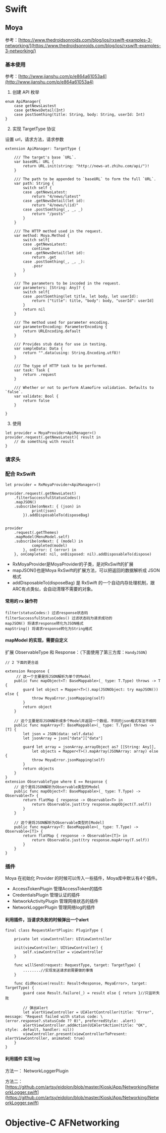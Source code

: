 


# Swift 

## Moya

参考：[https://www.thedroidsonroids.com/blog/ios/rxswift-examples-3-networking/](https://www.thedroidsonroids.com/blog/ios/rxswift-examples-3-networking/)

### 基本使用

参考：[http://www.jianshu.com/p/e864a61053a4](http://www.jianshu.com/p/e864a61053a4)


1. 创建 API 枚举

```
enum ApiManager{
    case getNewsLastest
    case getNewsDetail(Int)
    case postSomthing(title: String, body: String, userId: Int)
}
```

2. 实现 TargetType 协议

设置 url，请求方法，请求参数

```
extension ApiManager: TargetType {

    /// The target's base `URL`.
    var baseURL: URL {
        return URL.init(string: "http://news-at.zhihu.com/api/")!
    }

    /// The path to be appended to `baseURL` to form the full `URL`.
    var path: String {
        switch self {
        case .getNewsLatest:
            return "4/news/latest"
        case .getNewsDetail(let id):
            return "4/news/\(id)"
        case .postSomthing(_, _, _)
            return "/posts"
        }
    }

    /// The HTTP method used in the request.
    var method: Moya.Method {
        switch self{
        case .getNewsLatest:
            continue
        case .getNewsDetail(let id):
            return .get
        case .postSomthing(_, _, _):
            .posr
        }
    }

    /// The parameters to be incoded in the request.
    var parameters: [String: Any]? {
        switch self{
        case .postSomthing(let title, let body, let userId):
            return ["title": title, "body": body, "userId": userId]
        }
        return nil
    }

    /// The method used for parameter encoding.
    var parameterEncoding: ParameterEncoding {
        return URLEncoding.default
    }

    /// Provides stub data for use in testing.
    var sampleData: Data {
        return "".data(using: String.Encoding.utf8)!
    }

    /// The type of HTTP task to be performed.
    var task: Task {
        return .request
    }

    /// Whether or not to perform Alamofire validation. Defaults to `false`.
    var validate: Bool {
        return false
    }

}
```

3. 使用

```
let provider = MoyaProvider<ApiManager>()
provider.request(.getNewsLatest){ result in
    // do something with result
}
```

### 请求头

### 配合 RxSwift


```
let provider = RxMoyaProvider<ApiManager>()

provider.request(.getNewsLatest)
    .filterSuccessfulStatusCodes()
    .mapJSON()
    .subscribe(onNext: { (json) in
            print(json)
        }).addDisposableTo(disposeBag)


provider
    .request(.getThemes)
    .mapModel(MenuModel.self)
    .subscribe(onNext: { (model) in
            completed(model)
        }, onError: { (error) in
    }, onCompleted: nil, onDisposed: nil).addDisposableTo(dispose)
```

- RxMoyaProvider是MoyaProvider的子类，是对RxSwift的扩展
- mapJSON()也是Moya RxSwift的扩展方法，可以把返回的数据解析成 JSON 格式
- addDisposableTo(disposeBag) 是 RxSwift 的一个自动内存处理机制，跟ARC有点类似，会自动清理不需要的对象。

#### 常用的 rx 操作符

```
filter(statusCodes:) 过滤response状态码
filterSuccessfulStatusCodes() 过滤状态码为请求成功的
mapJSON() 将请求response转化为JSON格式
mapString() 将请求response转化为String格式
```


#### mapModel 的实现，需要自定义

扩展 ObservableType 和 Response：（下面使用了第三方库：`HandyJSON`）

```
// 2 下面的更合适

extension Response {
     // 这一个主要是将JSON解析为单个的Model 
    public func mapObject<T: BaseMappable>(_ type: T.Type) throws -> T {
        guard let object = Mapper<T>().map(JSONObject: try mapJSON()) else {
            throw MoyaError.jsonMapping(self)
        }
        return object
    }
    
    // 这个主要是将JSON解析成多个Model并返回一个数组，不同的json格式写法不相同
    public func mapArray<T: BaseMappable>(_ type: T.Type) throws -> [T] {
        let json = JSON(data: self.data)
        let jsonArray = json["data"]["data"]
        
        guard let array = jsonArray.arrayObject as? [[String: Any]],
            let objects = Mapper<T>().mapArray(JSONArray: array) else {
            throw MoyaError.jsonMapping(self)
        }
        return objects
    }
}
extension ObservableType where E == Response {
    // 这个是将JSON解析为Observable类型的Model
    public func mapObject<T: BaseMappable>(_ type: T.Type) -> Observable<T> {
        return flatMap { response -> Observable<T> in
            return Observable.just(try response.mapObject(T.self))
        }
    }
    
    // 这个是将JSON解析为Observable类型的[Model]
    public func mapArray<T: BaseMappable>(_ type: T.Type) -> Observable<[T]> {
        return flatMap { response -> Observable<[T]> in
            return Observable.just(try response.mapArray(T.self))
        }
    }
}
```


### 插件

Moya 在初始化 Provider 的时候可以传入一些插件，Moya库中默认有4个插件。

- AccessTokenPlugin 管理AccessToken的插件
- CredentialsPlugin 管理认证的插件
- NetworkActivityPlugin 管理网络状态的插件
- NetworkLoggerPlugin 管理网络log的插件


#### 利用插件，当请求失败的时候弹出一个alert

```
final class RequestAlertPlugin: PluginType {

    private let viewController: UIViewController

    init(viewController: UIViewController) {
        self.viewController = viewController
    }

    func willSend(request: RequestType, target: TargetType) {
        ........//实现发送请求前需要做的事情
    }

    func didReceive(result: Result<Response, MoyaError>, target: TargetType) {
        guard case Result.failure(_) = result else { return }//只监听失败

        // 弹出Alert
        let alertViewController = UIAlertController(title: "Error", message: "Request failed with status code: \(error.response?.statusCode ?? 0)", preferredStyle: .alert)
        alertViewController.addAction(UIAlertAction(title: "OK", style: .default, handler: nil))
        viewController.present(viewControllerToPresent: alertViewController, animated: true)
    }
}
```


#### 利用插件 实现 log


方法一： NetworkLoggerPlugin


方法二：[https://github.com/artsy/eidolon/blob/master/Kiosk/App/Networking/NetworkLogger.swift](https://github.com/artsy/eidolon/blob/master/Kiosk/App/Networking/NetworkLogger.swift)



# Objective-C AFNetworking